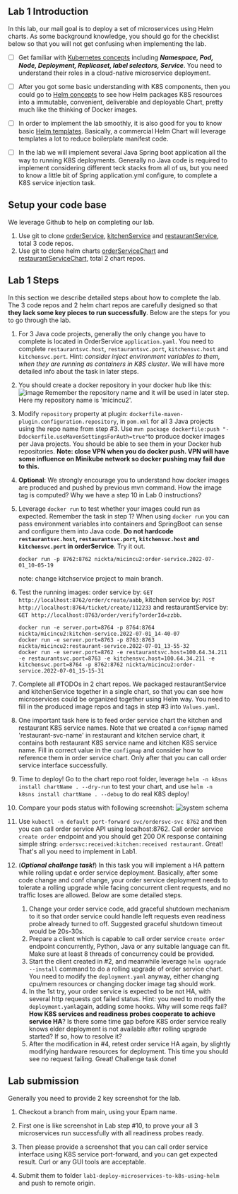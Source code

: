 ## Lab 1 Introduction

In this lab, our mail goal is to deploy a set of microservices using Helm charts. As some background knowledge, you should go for the checklist below so that you will not get confusing when implementing the lab.

- [ ] Get familiar with [Kubernetes concepts](https://kubernetes.io/docs/concepts/) including ***Namespace, Pod, Node, Deployment, Replicaset, label selectors, Service***. You need to understand their roles in a cloud-native microservice deployment.
- [ ] After you got some basic understanding with K8S components, then you could go to [Helm concepts](https://helm.sh/docs/topics/charts/) to see how Helm packages K8S resources into a immutable, convenient, deliverable and deployable Chart, pretty much like the thinking of Docker images.
- [ ] In order to implement the lab smoothly, it is also good for you to know basic [Helm templates](https://helm.sh/docs/chart_template_guide/getting_started/). Basically, a commercial Helm Chart will leverage templates a lot to reduce boilerplate manifest code.
- [ ] In the lab we will implement several Java Spring boot application all the way to running K8S deployments. Generally no Java code is required to implement considering  different teck stacks from all of us, but you need to know a little bit of Spring application.yml configure, to complete a K8S service injection task.



## Setup your code base

We leverage Github to help on completing our lab.

1. Use git to clone [orderService](https://github.com/yamasaLine/orderService.git), [kitchenService](https://github.com/yamasaLine/kitchenService.git) and [restaurantService](https://github.com/yamasaLine/restuaurantService.git), total 3 code repos.
2. Use git to clone helm charts [orderServiceChart](https://github.com/yamasaLine/orderSvcChart.git) and [restaurantServiceChart](https://github.com/yamasaLine/restaurantSvcChart.git), total 2 chart repos.



## Lab 1 Steps

In this section we describe detailed steps about how to complete the lab. The 3 code repos and 2 helm chart repos are carefully designed so that **they lack some key pieces to run successfully**. Below are the steps for you to go through the lab.

1. For 3 Java code projects, generally the only change you have to complete is located in OrderService `application.yaml`. You need to complete `restaurantsvc.host`, `restaurantsvc.port`,  `kitchensvc.host` and  `kitchensvc.port`.  Hint: *consider inject environment variables to them, when they are running as containers in K8S cluster*. We will have more detailed info about the task in later steps.
2. You should create a docker repository in your docker hub like this:
![image](https://user-images.githubusercontent.com/19356295/165291973-36de7680-60eb-4f9d-8409-f0e6ebe930cc.png)
   Remember the repository name and it will be used in later step. Here my repository name is 'micincu2'.
3. Modify `repository` property at plugin: `dockerfile-maven-plugin.configuration.repository`, in `pom.xml` for all 3 Java projects using the repo name from step #3. Use `mvn package dockerfile:push "-Ddockerfile.useMavenSettingsForAuth=true"`to produce docker images per Java projects. You should be able to see them in your Docker hub repositories. **Note: close VPN when you do docker push. VPN will have some influence on Minikube network so docker pushing may fail due to this.**
4. **Optional**: We strongly encourage you to understand how docker images are produced and pushed by previous mvn command. How the image tag is computed? Why we have a step 10 in Lab 0 instructions?
5. Leverage `docker run` to test whether your images could run as expected. Remember the task in step 1? When using `docker run` you can pass environment variables into containers and SpringBoot can sense and configure them into Java code. **Do not hardcode `restaurantsvc.host`, `restaurantsvc.port`,  `kitchensvc.host` and  `kitchensvc.port` in orderService**. Try it out.
   ````shell
   docker run -p 8762:8762 nickta/micincu2:order-service.2022-07-01_10-05-19
   ````

   note: change kitchservice project to main branch.  


6. Test the running images: order service by: `GET http://localhost:8762/order/create/aabb`, kitchen service by: `POST http://localhost:8764/ticket/create/112233` and restaurantService by: `GET http://localhost:8763/order/verify?orderId=zzbb`. 
   ````shell
   docker run -e server.port=8764 -p 8764:8764 nickta/micincu2:kitchen-service.2022-07-01_14-40-07
   docker run -e server.port=8763 -p 8763:8763 nickta/micincu2:restaurant-service.2022-07-01_13-55-32
   docker run -e server.port=8762 -e restaurantsvc.host=100.64.34.211 -e restaurantsvc.port=8763 -e kitchensvc.host=100.64.34.211 -e kitchensvc.port=8764 -p 8762:8762 nickta/micincu2:order-service.2022-07-01_15-15-31
   ````
8. Complete all #TODOs in 2 chart repos. We packaged restaurantService and kitchenService together in a single chart, so that you can see how microservices could be organized together using Helm way. You need to fill in the produced image repos and tags in step #3 into `Values.yaml`. 
9. One important task here is to feed order service chart the kitchen and restaurant K8S service names. Note that we created a `configmap` named 'restaurant-svc-name' in restaurant and kitchen service chart, it contains both restaurant K8S service name and kitchen K8S service name. Fill in correct value in the `configmap` and consider how to reference them in order service chart. Only after that you can call order service interface successfully.
10. Time to deploy! Go to the chart repo root folder, leverage `helm -n k8sns install chartName . --dry-run` to test your chart, and use `helm -n k8sns install chartName . --debug` to do real K8S deploy!  
11. Compare your pods status with following screenshot: ![system schema](https://imgur.com/B9aNTtg.png)
12. Use `kubectl -n default port-forward svc/ordersvc-svc 8762` and then you can call order service API using localhost:8762. Call order service `create order` endpoint and you should get 200 OK response containing simple string: `ordersvc:received:kitchen:received restaurant`. Great! That's all you need to implement in Lab1.
13. (***Optional challenge task!***) In this task you will implement a HA pattern while rolling updat e order service deployment. Basically, after some code change and conf change, your order service deployment needs to tolerate a rolling upgrade while facing concurrent client requests, and no traffic loses are allowed. Below are some detailed steps.

    1. Change your order service code, add graceful shutdown mechanism to it so that order service could handle left requests even readiness probe already turned to off. Suggested graceful shutdown timeout would be 20s-30s.
    2. Prepare a client which is capable to call order service `create order` endpoint concurrently, Python, Java or any suitable language can fit. Make sure at least 8 threads of concurrency could be provided.
    3. Start the client created in #2, and meanwhile leverage `helm upgrade --install` command to do a rolling upgrade of order service chart. You need to modify the `deployment.yaml` anyway, either changing cpu/mem resources or changing docker image tag should work.
    4. In the 1st try, your order service is expected to be not HA, with several http requests got failed status. Hint: you need to modify the `deployment.yaml`again, adding some hooks. Why will some reqs fail? **How K8S services and readiness probes cooperate to achieve service HA**? Is there some time gap before K8S order service really knows elder deployment is not available after rolling upgrade started? If so, how to resolve it? 
    5. After the modification in #4, retest order service HA again, by slightly modifying hardware resources for deployment. This time you should see no request failing. Great! Challenge task done!



## Lab submission

Generally you need to provide 2 key screenshot for the lab.

1. Checkout a branch from main, using your Epam name.

2. First one is like screenshot in Lab step #10, to prove your all 3 microservices run successfully with all readiness probes ready.

3. Then please provide a screenshot that you can call order service interface using K8S service port-forward, and you can get expected result. Curl or any GUI tools are acceptable.

4. Submit them to folder `lab1-deploy-microservices-to-k8s-using-helm` and push to remote origin.
